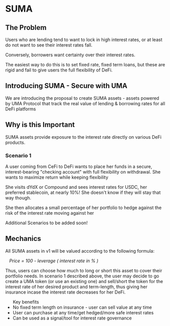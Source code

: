# SUMA

<h2>The Problem</h2>
	<p>Users who are lending tend to want to lock in high interest rates, or at least do not want to see their interest rates fall.</p>
	<p>Conversely, borrowers want certainty over their interest rates.</p>
	<p>The easiest way to do this is to set fixed rate, fixed term loans, but these are rigid and fail to give users the full flexibility of DeFi.</p>
	
<h2>Introducing SUMA - Secure with UMA</h2>
	<p>We are introducing the proposal to create SUMA assets - assets powered by UMA Protocol that track the real value of lending &amp; borrowing rates for all DeFi platforms</p>
	
<h2>Why is this Important</h2>
<p>
	SUMA assets provide exposure to the interest rate directly on various DeFi products. 
</p>
<h3>Scenario 1</h3>
<p>A user coming from CeFi to DeFi wants to place her funds in a secure, interest-bearing "checking account" with full flexibility on withdrawal. She wants to maximize return while keeping flexibility</p>
<p>She visits dYdX or Compound and sees interest rates for USDC, her preferred stablecoin, at nearly 10%! She doesn't know if they will stay that way though.</p>
<p>She then allocates a small percentage of her portfolio to hedge against the risk of the interest rate moving against her</p>

<p>Additional Scenarios to be added soon!</p>

<h2>Mechanics</h2>
<p>All SUMA assets in v1 will be valued according to the following formula: </p>
	<p style="padding-left: 2.5%"><i>Price = 100 - leverage ( interest rate in % )</i></p>

<p>Thus, users can choose how much to long or short this asset to cover their portfolio needs. In scenario 1 described above, the user may decide to go create a UMA token (or use an existing one) and sell/short the token for the interest rate of her desired product and term-length, thus giving her insurance incase the interest rate decreases for her DeFi.
	</p>
	
<ul>Key benefits
	<li>No fixed term length on insurance - user can sell value at any time</li>
	<li>User can purchase at any time/get hedged/more safe interest rates</li>
	<li>Can be used as a signal/tool for interest rate governance</li>
	
</ul>

